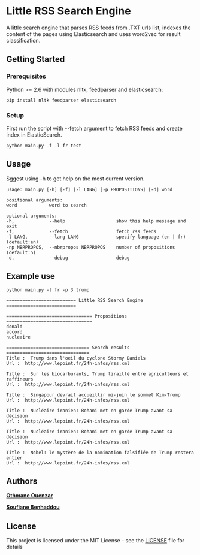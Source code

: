 # Little RSS Search Engine

A little search engine that parses RSS feeds from .TXT urls list, indexes the content of the pages using Elasticsearch and uses word2vec for result classification.

## Getting Started

### Prerequisites

Python >= 2.6 with modules nltk, feedparser and elasticsearch:

```
pip install nltk feedparser elasticsearch
```

### Setup

First run the script with --fetch argument to fetch RSS feeds and create index in ElasticSearch.

```
python main.py -f -l fr test
```

## Usage

Sggest using -h to get help on the most current version.

```
usage: main.py [-h] [-f] [-l LANG] [-p PROPOSITIONS] [-d] word

positional arguments:
word            word to search

optional arguments:
-h,             --help                   show this help message and exit
-f,             --fetch                  fetch rss feeds
-l LANG,        --lang LANG              specify language (en | fr) (default:en)
-np NBRPROPOS,  --nbrpropos NBRPROPOS    number of propositions (default:5)
-d,             --debug                  debug
```

## Example use
```
python main.py -l fr -p 3 trump

========================== Little RSS Search Engine ==========================

================================ Propositions ================================
donald
accord
nucleaire

=============================== Search results ===============================
Title :  Trump dans l'oeil du cyclone Stormy Daniels
Url :  http://www.lepoint.fr/24h-infos/rss.xml

Title :  Sur les biocarburants, Trump tiraillé entre agriculteurs et raffineurs
Url :  http://www.lepoint.fr/24h-infos/rss.xml

Title :  Singapour devrait accueillir mi-juin le sommet Kim-Trump
Url :  http://www.lepoint.fr/24h-infos/rss.xml

Title :  Nucléaire iranien: Rohani met en garde Trump avant sa décision
Url :  http://www.lepoint.fr/24h-infos/rss.xml

Title :  Nucléaire iranien: Rohani met en garde Trump avant sa décision
Url :  http://www.lepoint.fr/24h-infos/rss.xml

Title :  Nobel: le mystère de la nomination falsifiée de Trump restera entier
Url :  http://www.lepoint.fr/24h-infos/rss.xml
```

## Authors

**[Othmane Ouenzar](https://github.com/king-timo)**

**[Soufiane Benhaddou](https://github.com/soufianemarly)**

## License

This project is licensed under the MIT License - see the [LICENSE](LICENSE) file for details

